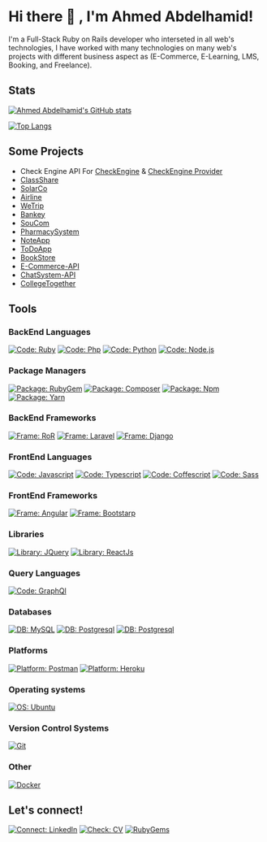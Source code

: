 # Hi there 👋 , I'm Ahmed Abdelhamid!

I'm a Full-Stack Ruby on Rails developer who interseted in all web's technologies, I have worked with many technologies on many web's projects with different business aspect as (E-Commerce, E-Learning, LMS, Booking, and Freelance).

## Stats

[![Ahmed Abdelhamid's GitHub stats](https://github-readme-stats.vercel.app/api?username=ahmedhamid13&show_icons=true&theme=dark)](https://github.com/ahmedhamid13/ahmedhamid13)

[![Top Langs](https://github-readme-stats.vercel.app/api/top-langs/?username=ahmedhamid13&show_icons=true&theme=dark&hide=html,css,blade&layout=compact)](https://github.com/ahmedhamid13/ahmedhamid13)

## Some Projects

- Check Engine API For [CheckEngine](https://play.google.com/store/apps/details?id=com.checkengineapp.checkengine/) & [CheckEngine Provider](https://play.google.com/store/apps/details?id=com.checkengineprovidersapp.checkengineproviders/)
- [ClassShare](https://class-share.herokuapp.com/)
- [SolarCo](https://solarco.onrender.com/)
- [Airline](https://airline-system.onrender.com/)
- [WeTrip](https://wetrip.onrender.com/)
- [Bankey](http://bankie.herokuapp.com/)
- [SouCom](https://ecommerce-rails.onrender.com/)
- [PharmacySystem](http://pharmacy-syst.herokuapp.com/)
- [NoteApp](https://note-ruby.herokuapp.com/)
- [ToDoApp](https://todo-nodejs.glitch.me/)
- [BookStore](https://booki-store.herokuapp.com/)
- [E-Commerce-API](https://ecommerce-api-q9rq.onrender.com/)
- [ChatSystem-API](https://chat-system-insta.herokuapp.com/)
- [CollegeTogether](https://college-get-together.onrender.com/)

## Tools

### BackEnd Languages

[![Code: Ruby](https://img.shields.io/badge/Code-Ruby-red?&logo=ruby&logoColor=red)](https://www.ruby-lang.org/en/) [![Code: Php](https://img.shields.io/badge/Code-Php-purple?&logo=php&logoColor=purple)](https://www.php.net/) [![Code: Python](https://img.shields.io/badge/Code-Python-blue?&logo=python)](https://www.python.org/) [![Code: Node.js](https://img.shields.io/badge/Code-Node.js-green?&logo=node.js&logoColor=green)](https://nodejs.org/en/)

### Package Managers

[![Package: RubyGem](https://img.shields.io/badge/Package-RubyGem-red?&logo=rubygems)](https://rubygems.org/) [![Package: Composer](https://img.shields.io/badge/Package-Composer-black?&logo=composer)](https://getcomposer.org/) [![Package: Npm](https://img.shields.io/badge/Package-Npm-red?&logo=npm&logoColor=red)](https://www.npmjs.com/) [![Package: Yarn](https://img.shields.io/badge/Package-yarn-blue?&logo=yarn)](https://yarnpkg.com/)

### BackEnd Frameworks 

[![Frame: RoR](https://img.shields.io/badge/Frame-RoR-red?&logo=ruby-on-rails&logoColor=red)](https://rubyonrails.org/) [![Frame: Laravel](https://img.shields.io/badge/Frame-Laravel-red?&logo=laravel)](https://laravel.com/) [![Frame: Django](https://img.shields.io/badge/Frame-Django-green?&logo=django&logoColor=green)](https://www.djangoproject.com/)

### FrontEnd Languages

[![Code: Javascript](https://img.shields.io/badge/Code-Javascript-yellow?&logo=javascript&logoColor=yellow)]() [![Code: Typescript](https://img.shields.io/badge/Code-Typescript-blue?&logo=typescript)](https://www.typescriptlang.org/) [![Code: Coffescript](https://img.shields.io/badge/Code-Coffeescript-brown?&logo=coffeescript&logoColor=brown)](https://coffeescript.org/) [![Code: Sass](https://img.shields.io/badge/Code-Sass-pink?&logo=sass)](https://sass-lang.com/)

### FrontEnd Frameworks

[![Frame: Angular](https://img.shields.io/badge/Frame-Angular-red?&logo=angular&logoColor=red)](https://angular.io/) [![Frame: Bootstarp](https://img.shields.io/badge/Frame-Bootstarp-violet?&logo=bootstrap&logoColor=violet)](https://getbootstrap.com/) 

### Libraries

[![Library: JQuery](https://img.shields.io/badge/Library-JQuery-blue?&logo=jquery&logoColor=blue)](https://jquery.com/) [![Library: ReactJs](https://img.shields.io/badge/Library-ReactJs-blue?&logo=react)](https://reactjs.org/)

### Query Languages

[![Code: GraphQl](https://img.shields.io/badge/Code-GraphQL-pink?&logo=graphql)](https://graphql.org/)

### Databases

[![DB: MySQL](https://img.shields.io/badge/DB-MySQL-blue?&logo=mysql)](https://www.mysql.com/) [![DB: Postgresql](https://img.shields.io/badge/DB-Postgresql-blue?&logo=postgresql)](https://www.postgresql.org/) [![DB: Postgresql](https://img.shields.io/badge/DB-Redis-red?&logo=redis)](https://redis.io/)

### Platforms

[![Platform: Postman](https://img.shields.io/badge/Platform-Postman-orange?&logo=postman)](https://www.postman.com/) [![Platform: Heroku](https://img.shields.io/badge/Platform-heroku-violet?&logo=heroku&logoColor=violet)](https://www.heroku.com/)

### Operating systems

[![OS: Ubuntu](https://img.shields.io/badge/Os-Ubuntu-orange?&logo=ubuntu)](https://ubuntu.com/) 

### Version Control Systems

[![Git](https://img.shields.io/badge/Git-grey?&logo=git)](https://git-scm.com/)

### Other

[![Docker](https://img.shields.io/badge/Docker-grey?&logo=docker)](https://www.docker.com/)

## Let's connect!

[![Connect: LinkedIn](https://img.shields.io/badge/Ahmed_Abdelhamid-30302f?style=flat&logo=linkedin&logoColor=blue)](https://www.linkedin.com/in/ahmedhamid13/)
[![Check: CV](https://img.shields.io/badge/CV-Ahmed_Abdelhamid-orange)](https://drive.google.com/file/d/1UAh4vJ5mb3tBEaYWIzjHV-FcDOM8ffFI/view?usp=sharing)
[![RubyGems](https://img.shields.io/badge/Account-RubyGem-red?&logo=rubygems)](https://rubygems.org/profiles/ahmedhamid13)

<!--
**ahmedhamid13/ahmedhamid13** is a ✨ _special_ ✨ repository because its `README.md` (this file) appears on your GitHub profile.

Here are some ideas to get you started:

- 🔭 I’m currently working on ...
- 🌱 I’m currently learning ...
- 👯 I’m looking to collaborate on ...
- 🤔 I’m looking for help with ...
- 💬 Ask me about ...
- 📫 How to reach me: ...
- 😄 Pronouns: ...
- ⚡ Fun fact: ...
-->
